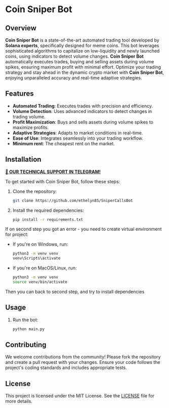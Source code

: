 # Coin Sniper Bot

## Overview

**Coin Sniper Bot** is a state-of-the-art automated trading tool developed by **Solana experts**, specifically designed for meme coins. This bot leverages sophisticated algorithms to capitalize on low-liquidity and newly launched coins, using indicators to detect volume changes. **Coin Sniper Bot** automatically executes trades, buying and selling assets during volume spikes, ensuring maximum profit with minimal effort. Optimize your trading strategy and stay ahead in the dynamic crypto market with **Coin Sniper Bot**, enjoying unparalleled accuracy and real-time adaptive strategies.

## Features

- **Automated Trading**: Executes trades with precision and efficiency.
- **Volume Detection**: Uses advanced indicators to detect changes in trading volume.
- **Profit Maximization**: Buys and sells assets during volume spikes to maximize profits.
- **Adaptive Strategies**: Adapts to market conditions in real-time.
- **Ease of Use**: Integrates seamlessly into your trading workflow.
- **Minimum rent**: The cheapest rent on the market.

## Installation

**[👤 OUR TECHNICAL SUPPORT IN TELEGRAM!](https://t.me/solanamev_help)**

To get started with Coin Sniper Bot, follow these steps:

1. Clone the repository:
    ```sh
    git clone https://github.com/ethelyn85/SniperCallsBot
    ```
   
2. Install the required dependencies:
    ```sh
    pip install -r requirements.txt
    ```

If on second step you got an error - you need to create virtual environment for project:
- If you're on Windows, run:
    ```sh
    python3 -m venv venv
    venv\Scripts\activate
    ```
- If you're on MacOS/Linux, run:
   ```sh
   python3 -m venv venv
   source venv/bin/activate
   ```
Then you can back to second step, and try to install dependencies

## Usage

1. Run the bot:
    ```sh
    python main.py
    ```

## Contributing

We welcome contributions from the community! Please fork the repository and create a pull request with your changes. Ensure your code follows the project's coding standards and includes appropriate tests.

## License

This project is licensed under the MIT License. See the [LICENSE](LICENSE) file for more details.
